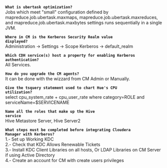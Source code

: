 <code><b>What is ubertask optimization?</b></code><br>
Jobs which meet "small" configuration defined by mapreduce.job.ubertask.maxmaps, mapreduce.job.ubertask.maxreduces, and mapreduce.job.ubertask.maxbytes settings runs sequentially in a single JVM.

<code><b>Where in CM is the Kerberos Security Realm value displayed?</b></code><br>
Administration -> Settings -> Scope Kerberos -> default_realm

<code><b>Which CDH service(s) host a property for enabling Kerberos authentication?</b></code><br>
All Services.

<code><b>How do you upgrade the CM agents?</b></code><br>
It can be done with the wizzard from CM Admin or Manually.

<code><b>Give the tsquery statement used to chart Hue's CPU utilization?</b></code><br>
select cpu_system_rate + cpu_user_rate where category=ROLE and serviceName=$SERVICENAME

<code><b>Name all the roles that make up the Hive service</b></code><br>
Hive Metastore Server, Hive Server2

<code><b>What steps must be completed before integrating Cloudera Manager with Kerberos?</b></code><br>
1.- Set up Working KDC <br>
2.- Check that KDC Allows Renewable Tickets<br>
3.- Install KDC Client Libraries on all hosts, Or LDAP Libraries on CM Server if using Active Directory<br>
4.-  Create an account for CM with create users privileges<br>
